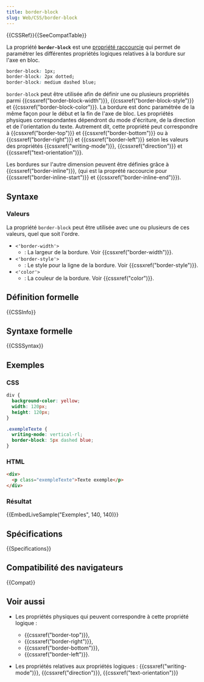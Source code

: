 ```yaml
---
title: border-block
slug: Web/CSS/border-block
---
```


{{CSSRef}}{{SeeCompatTable}}

La propriété **`border-block`** est une [propriété raccourcie](/fr/docs/Web/CSS/Propriétés_raccourcies) qui permet de paramétrer les différentes propriétés logiques relatives à la bordure sur l'axe en bloc.

```css
border-block: 1px;
border-block: 2px dotted;
border-block: medium dashed blue;
```

`border-block` peut être utilisée afin de définir une ou plusieurs propriétés parmi {{cssxref("border-block-width")}}, {{cssxref("border-block-style")}} et {{cssxref("border-block-color")}}. La bordure est donc paramétrée de la même façon pour le début et la fin de l'axe de bloc. Les propriétés physiques correspondantes dépendront du mode d'écriture, de la direction et de l'orientation du texte. Autrement dit, cette propriété peut correspondre à {{cssxref("border-top")}} et {{cssxref("border-bottom")}} ou à {{cssxref("border-right")}} et {{cssxref("border-left")}} selon les valeurs des propriétés {{cssxref("writing-mode")}}, {{cssxref("direction")}} et {{cssxref("text-orientation")}}.

Les bordures sur l'autre dimension peuvent être définies grâce à {{cssxref("border-inline")}}, (qui est la proprété raccourcie pour {{cssxref("border-inline-start")}} et {{cssxref("border-inline-end")}}).

## Syntaxe

### Valeurs

La propriété `border-block` peut être utilisée avec une ou plusieurs de ces valeurs, quel que soit l'ordre.

- `<'border-width'>`
  - : La largeur de la bordure. Voir {{cssxref("border-width")}}.
- `<'border-style'>`
  - : Le style pour la ligne de la bordure. Voir {{cssxref("border-style")}}.
- `<'color'>`
  - : La couleur de la bordure. Voir {{cssxref("color")}}.

## Définition formelle

{{CSSInfo}}

## Syntaxe formelle

{{CSSSyntax}}

## Exemples

### CSS

```css
div {
  background-color: yellow;
  width: 120px;
  height: 120px;
}

.exempleTexte {
  writing-mode: vertical-rl;
  border-block: 5px dashed blue;
}
```

### HTML

```html
<div>
  <p class="exempleTexte">Texte exemple</p>
</div>
```

### Résultat

{{EmbedLiveSample("Exemples", 140, 140)}}

## Spécifications

{{Specifications}}

## Compatibilité des navigateurs

{{Compat}}

## Voir aussi

- Les propriétés physiques qui peuvent correspondre à cette propriété logique :

  - {{cssxref("border-top")}},
  - {{cssxref("border-right")}},
  - {{cssxref("border-bottom")}},
  - {{cssxref("border-left")}}.

- Les propriétés relatives aux propriétés logiques : {{cssxref("writing-mode")}}, {{cssxref("direction")}}, {{cssxref("text-orientation")}}
